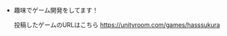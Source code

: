 - 趣味でゲーム開発をしてます！

  投稿したゲームのURLはこちら
  https://unityroom.com/games/hasssukura

<!---
K-1873/K-1873 is a ✨ special ✨ repository because its `README.md` (this file) appears on your GitHub profile.
You can click the Preview link to take a look at your changes.
--->
